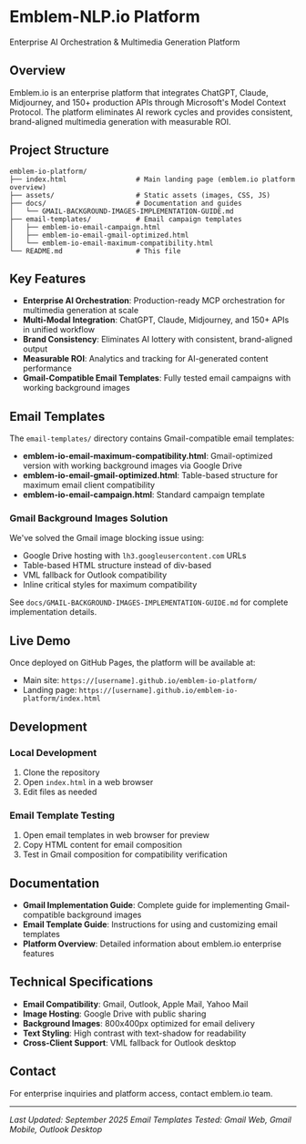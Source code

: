 # Emblem-NLP.io Platform

Enterprise AI Orchestration & Multimedia Generation Platform

## Overview

Emblem.io is an enterprise platform that integrates ChatGPT, Claude, Midjourney, and 150+ production APIs through Microsoft's Model Context Protocol. The platform eliminates AI rework cycles and provides consistent, brand-aligned multimedia generation with measurable ROI.

## Project Structure

```
emblem-io-platform/
├── index.html                 # Main landing page (emblem.io platform overview)
├── assets/                    # Static assets (images, CSS, JS)
├── docs/                      # Documentation and guides
│   └── GMAIL-BACKGROUND-IMAGES-IMPLEMENTATION-GUIDE.md
├── email-templates/           # Email campaign templates
│   ├── emblem-io-email-campaign.html
│   ├── emblem-io-email-gmail-optimized.html
│   └── emblem-io-email-maximum-compatibility.html
└── README.md                  # This file
```

## Key Features

- **Enterprise AI Orchestration**: Production-ready MCP orchestration for multimedia generation at scale
- **Multi-Modal Integration**: ChatGPT, Claude, Midjourney, and 150+ APIs in unified workflow
- **Brand Consistency**: Eliminates AI lottery with consistent, brand-aligned output
- **Measurable ROI**: Analytics and tracking for AI-generated content performance
- **Gmail-Compatible Email Templates**: Fully tested email campaigns with working background images

## Email Templates

The `email-templates/` directory contains Gmail-compatible email templates:

- **emblem-io-email-maximum-compatibility.html**: Gmail-optimized version with working background images via Google Drive
- **emblem-io-email-gmail-optimized.html**: Table-based structure for maximum email client compatibility
- **emblem-io-email-campaign.html**: Standard campaign template

### Gmail Background Images Solution

We've solved the Gmail image blocking issue using:
- Google Drive hosting with `lh3.googleusercontent.com` URLs
- Table-based HTML structure instead of div-based
- VML fallback for Outlook compatibility
- Inline critical styles for maximum compatibility

See `docs/GMAIL-BACKGROUND-IMAGES-IMPLEMENTATION-GUIDE.md` for complete implementation details.

## Live Demo

Once deployed on GitHub Pages, the platform will be available at:
- Main site: `https://[username].github.io/emblem-io-platform/`
- Landing page: `https://[username].github.io/emblem-io-platform/index.html`

## Development

### Local Development
1. Clone the repository
2. Open `index.html` in a web browser
3. Edit files as needed

### Email Template Testing
1. Open email templates in web browser for preview
2. Copy HTML content for email composition
3. Test in Gmail composition for compatibility verification

## Documentation

- **Gmail Implementation Guide**: Complete guide for implementing Gmail-compatible background images
- **Email Template Guide**: Instructions for using and customizing email templates
- **Platform Overview**: Detailed information about emblem.io enterprise features

## Technical Specifications

- **Email Compatibility**: Gmail, Outlook, Apple Mail, Yahoo Mail
- **Image Hosting**: Google Drive with public sharing
- **Background Images**: 800x400px optimized for email delivery
- **Text Styling**: High contrast with text-shadow for readability
- **Cross-Client Support**: VML fallback for Outlook desktop

## Contact

For enterprise inquiries and platform access, contact emblem.io team.

---

*Last Updated: September 2025*
*Email Templates Tested: Gmail Web, Gmail Mobile, Outlook Desktop*